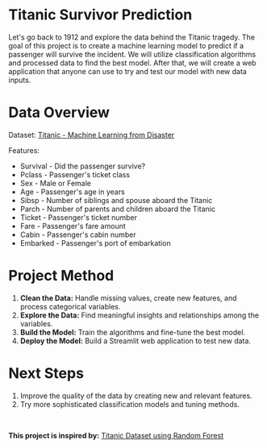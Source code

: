 # Titanic Survivor Prediction
Let's go back to 1912 and explore the data behind the Titanic tragedy. The goal of this project is to create a machine learning model to predict if a passenger will survive the incident. We will utilize classification algorithms and processed data to find the best model. After that, we will create a web application that anyone can use to try and test our model with new data inputs.

# Data Overview
Dataset: [Titanic - Machine Learning from Disaster](https://www.kaggle.com/competitions/titanic/data)

Features:
* Survival - Did the passenger survive?
* Pclass - Passenger's ticket class
* Sex - Male or Female
* Age - Passenger's age in years
* Sibsp - Number of siblings and spouse aboard the Titanic
* Parch - Number of parents and children aboard the Titanic
* Ticket - Passenger's ticket number
* Fare - Passenger's fare amount
* Cabin - Passenger's cabin number
* Embarked - Passenger's port of embarkation

# Project Method
1. **Clean the Data:** Handle missing values, create new features, and process categorical variables.
2. **Explore the Data:** Find meaningful insights and relationships among the variables.
3. **Build the Model:** Train the algorithms and fine-tune the best model.
4. **Deploy the Model:** Build a Streamlit web application to test new data.

# Next Steps
1. Improve the quality of the data by creating new and relevant features.
2. Try more sophisticated classification models and tuning methods.

<br>

**This project is inspired by:** [Titanic Dataset using Random Forest](https://www.kaggle.com/code/murtadhanajim/80-in-titanic-dataset-using-random-forests/notebook)
